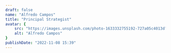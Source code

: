 ```yaml
---
draft: false
name: "Alfredo Campos"
title: "Principal Strategist"
avatar: {
    src: "https://images.unsplash.com/photo-1633332755192-727a05c4013d?&fit=crop&w=280",
    alt: "Alfredo Campos"
}
publishDate: "2022-11-08 15:39"
---
```


